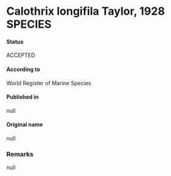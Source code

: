 Calothrix longifila Taylor, 1928 SPECIES
=======

#### Status
ACCEPTED

#### According to
World Register of Marine Species

#### Published in
null

#### Original name
null

### Remarks
null